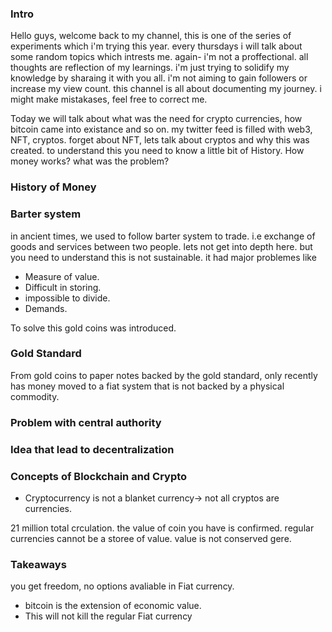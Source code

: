 ### Intro

Hello guys, welcome back to my channel, this is one of the series of experiments which i'm trying this year. every thursdays i will talk about some random topics which intrests me. again- i'm not a proffectional. all thoughts are reflection of my learnings. i'm just trying to solidify my knowledge by sharaing it with you all. i'm not aiming to gain followers or increase my view count. this channel is all about documenting my journey. i might make mistakases, feel free to correct me.

Today we will talk about what was the need for crypto currencies, how bitcoin came into existance and so on. my twitter feed is filled with web3, NFT, cryptos. forget about NFT, lets talk about cryptos and why this was created. to understand this you need to know a little bit of History. How money works? what was the problem?

### History of Money

### Barter system

in ancient times, we used to follow barter system to trade. i.e exchange of goods and services between two people. lets not get into depth here. but you need to understand this is not sustainable. it had major problemes like

- Measure of value.
- Difficult in storing.
- impossible to divide.
- Demands.

To solve this gold coins was introduced.

### Gold Standard

From gold coins to paper notes backed by the gold standard, only recently has money moved to a fiat system that is not backed by a physical commodity.

### Problem with central authority

### Idea that lead to decentralization

### Concepts of Blockchain and Crypto

- Cryptocurrency is not a blanket currency-> not all cryptos are currencies.

21 million total crculation. the value of coin you have is confirmed. regular currencies cannot be a storee of value. value is not conserved gere.

### Takeaways

you get freedom, no options avaliable in Fiat currency.

- bitcoin is the extension of economic value.
- This will not kill the regular Fiat currency
